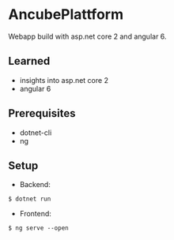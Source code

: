 # AncubePlattform
Webapp build with asp.net core 2 and angular 6.

## Learned
- insights into asp.net core 2
- angular 6
## Prerequisites
- dotnet-cli
- ng
## Setup
- Backend:

`$ dotnet run`

- Frontend:

`$ ng serve --open`
